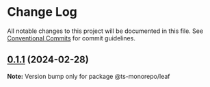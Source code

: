 # Change Log

All notable changes to this project will be documented in this file.
See [Conventional Commits](https://conventionalcommits.org) for commit guidelines.

## [0.1.1](https://github.com/daniel-lucas-silva/ts-monorepo/compare/@ts-monorepo/leaf@0.1.0...@ts-monorepo/leaf@0.1.1) (2024-02-28)

**Note:** Version bump only for package @ts-monorepo/leaf
